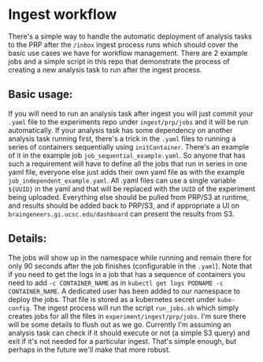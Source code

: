 # Ingest workflow

There's a simple way to handle the automatic deployment of analysis tasks to the PRP after the `/inbox` ingest process runs which should cover the basic use cases we have for workflow management. There are 2 example jobs and a simple script in this repo that demonstrate the process of creating a new analysis task to run after the ingest process.

## Basic usage:
If you will need to run an analysis task after ingest you will just commit your `.yaml` file to the experiments repo under `ingest/prp/jobs` and it will be run automatically.
If your analysis task has some dependency on another analysis task running first, there's a trick in the `.yaml` files to running a series of containers sequentially using `initContainer`. There's an example of it in the example job `job_sequential_example.yaml`. So anyone that has such a requirement will have to define all the jobs that run in series in one yaml file, everyone else just adds their own yaml file as with the example `job_independent_example.yaml`. All .yaml files can use a single variable `${UUID}` in the yaml and that will be replaced with the `UUID` of the experiment being uploaded. Everything else should be pulled from PRP/S3 at runtime, and results should be added back to PRP/S3, and if appropriate a UI on `braingeneers.gi.ucsc.edu/dashboard` can present the results from S3.

## Details:
The jobs will show up in the namespace while running and remain there for only 90 seconds after the job finishes (configurable in the `.yaml`). Note that if you need to get the logs in a job that has a sequence of containers you need to add `-c CONTAINER_NAME` as in `kubectl get logs PODNAME -c CONTAINER_NAME`. A dedicated user has been added to our namespace to deploy the jobs. That file is stored as a kubernetes secret under `kube-config`. The ingest process will run the script `run_jobs.sh` which simply creates jobs for all the files in `experiment/ingest/prp/jobs`.
I'm sure there will be some details to flush out as we go. Currently I'm assuming an analysis task can check if it should execute or not (a simple S3 query) and exit if it's not needed for a particular ingest. That's simple enough, but perhaps in the future we'll make that more robust.